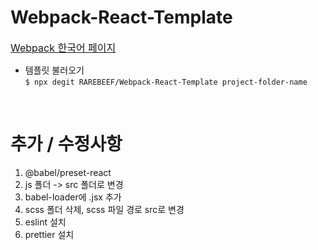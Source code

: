 # **Webpack-React-Template**

<a style="font-size: 16px;" href="https://webpack.kr/">Webpack 한국어 페이지</a>


- 템플릿 불러오기  
`$ npx degit RAREBEEF/Webpack-React-Template project-folder-name`

<br/>

# **추가 / 수정사항**

1. @babel/preset-react
2. js 폴더 -> src 폴더로 변경
3. babel-loader에 .jsx 추가
4. scss 폴더 삭제, scss 파일 경로 src로 변경
5. eslint 설치
6. prettier 설치